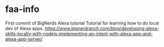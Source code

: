 # faa-info
First commit of BigNerds Alexa tutorial
Tutorial for learning how to do local dev of Alexa apps.
https://www.bignerdranch.com/blog/developing-alexa-skills-locally-with-nodejs-implementing-an-intent-with-alexa-app-and-alexa-app-server/


